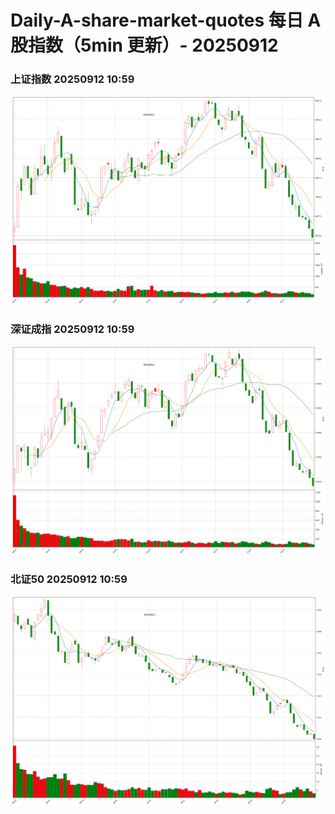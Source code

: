 
# Daily-A-share-market-quotes 每日 A 股指数（5min 更新）- 20250912

### 上证指数 20250912 10:59
![](./fig/2025/9/20250912-sh000001.png)

### 深证成指 20250912 10:59
![](./fig/2025/9/20250912-sz399001.png)

### 北证50 20250912 10:59
![](./fig/2025/9/20250912-bj899050.png)
